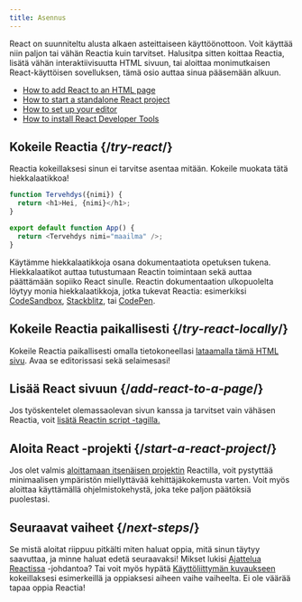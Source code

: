 ```yaml
---
title: Asennus
---
```


<Intro>

React on suunniteltu alusta alkaen asteittaiseen käyttöönottoon. Voit käyttää niin paljon tai vähän Reactia kuin tarvitset. Halusitpa sitten koittaa Reactia, lisätä vähän interaktiivisuutta HTML sivuun, tai aloittaa monimutkaisen React-käyttöisen sovelluksen, tämä osio auttaa sinua pääsemään alkuun.

</Intro>

<YouWillLearn isChapter={true}>

- [How to add React to an HTML page](/learn/add-react-to-a-website)
- [How to start a standalone React project](/learn/start-a-new-react-project)
- [How to set up your editor](/learn/editor-setup)
- [How to install React Developer Tools](/learn/react-developer-tools)

</YouWillLearn>

## Kokeile Reactia {/*try-react*/}

Reactia kokeillaksesi sinun ei tarvitse asentaa mitään. Kokeile muokata tätä hiekkalaatikkoa!

<Sandpack>

```js
function Tervehdys({nimi}) {
  return <h1>Hei, {nimi}</h1>;
}

export default function App() {
  return <Tervehdys nimi="maailma" />;
}
```

</Sandpack>

Käytämme hiekkalaatikkoja osana dokumentaatiota opetuksen tukena. Hiekkalaatikot auttaa tutustumaan Reactin toimintaan sekä auttaa päättämään sopiiko React sinulle.
Reactin dokumentaation ulkopuolelta löytyy monia hiekkalaatikkoja, jotka tukevat Reactia: esimerkiksi [CodeSandbox](https://codesandbox.io/s/new), [Stackblitz](https://stackblitz.com/fork/react), tai [CodePen](https://codepen.io/pen/?template=wvdqJJm).

## Kokeile Reactia paikallisesti {/*try-react-locally*/}

Kokeile Reactia paikallisesti omalla tietokoneellasi [lataamalla tämä HTML sivu](https://raw.githubusercontent.com/reactjs/reactjs.org/main/static/html/single-file-example.html). Avaa se editorissasi sekä selaimesasi!

## Lisää React sivuun {/*add-react-to-a-page*/}

Jos työskentelet olemassaolevan sivun kanssa ja tarvitset vain vähäsen Reactia, voit [lisätä Reactin script -tagilla.](/learn/add-react-to-a-website)

## Aloita React -projekti {/*start-a-react-project*/}

Jos olet valmis [aloittamaan itsenäisen projektin](/learn/start-a-new-react-project) Reactilla, voit pystyttää minimaalisen ympäristön miellyttävää kehittäjäkokemusta varten. Voit myös aloittaa käyttämällä ohjelmistokehystä, joka teke paljon päätöksiä puolestasi.

## Seuraavat vaiheet {/*next-steps*/}

Se mistä aloitat riippuu pitkälti miten haluat oppia, mitä sinun täytyy saavuttaa, ja minne haluat edetä seuraavaksi! Mikset lukisi [Ajattelua Reactissa](/learn/thinking-in-react) -johdantoa? Tai voit myös hypätä [Käyttöliittymän kuvaukseen](/learn/describing-the-ui) kokeillaksesi esimerkeillä ja oppiaksesi aiheen vaihe vaiheelta. Ei ole väärää tapaa oppia Reactia!
